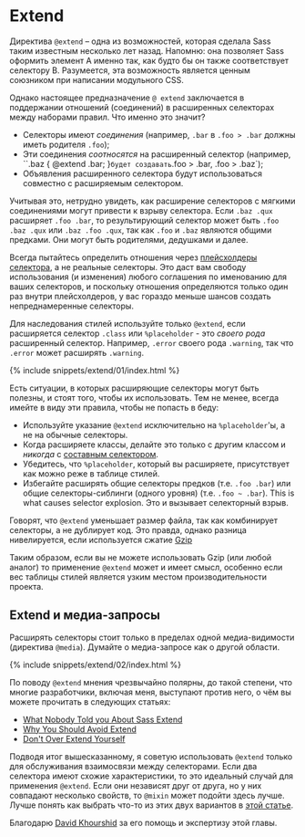 
# Extend

Директива `@extend` – одна из возможностей, которая сделала Sass таким известным несколько лет назад. Напомню: она позволяет Sass оформить элемент A именно так, как будто бы он также соответствует селектору B. Разумеется, эта возможность является ценным союзником при написании модульного CSS.

Однако настоящее предназначение `@ extend` заключается в поддержании отношений (соединений) в расширенных селекторах между наборами правил. Что именно это значит?

- Селекторы имеют *соединения* (например, `.bar` в `.foo > .bar` должны иметь родителя `.foo`);
- Эти соединения *соотносятся* на расширенный селектор (например, ``.baz { @extend .bar; }` будет создавать `.foo > .bar, .foo > .baz`);
- Объявления расширенного селектора будут использоваться совместно с расширяемым селектором.

Учитывая это, нетрудно увидеть, как расширение селекторов с мягкими соединениями могут привести к взрыву селектора. Если `.baz .qux` расширяет `.foo .bar`, то результирующий селектор может быть `.foo .baz .qux` или `.baz .foo .qux`, так как `.foo` и `.baz` являются общими предками. Они могут быть родителями, дедушками и далее.

Всегда пытайтесь определить отношения через [плейсхолдеры селектора](http://www.sitepoint.com/sass-reference/placeholders/), а не реальные селекторы. Это даст вам свободу использования (и изменения) любого соглашения по именованию для ваших селекторов, и поскольку отношения определяются только один раз внутри плейсхолдеров, у вас гораздо меньше шансов создать непреднамеренные селекторы.

Для наследования стилей используйте только `@extend`, если расширяется селектор `.class` или `%placeholder` - это _своего рода_ расширенный селектор. Например, `.error` своего рода `.warning`, так что `.error` может расширять `.warning`.

{% include snippets/extend/01/index.html %}

Есть ситуации, в которых расширяющие селекторы могут быть полезны, и стоят того, чтобы их использовать. Тем не менее, всегда имейте в виду эти правила, чтобы не попасть в беду:

* Используйте указание `@extend` исключительно на `%placeholder`'ы, а не на обычные селекторы.
* Когда расширяете классы, делайте это только с другим классом и _никогда_ с [составным селектором](http://www.w3.org/TR/selectors4/#syntax).
* Убедитесь, что `%placeholder`, который вы расширяете, присутствует как можно реже в таблице стилей.
* Избегайте расширять общие селекторы предков (т.е. `.foo .bar`) или общие селекторы-сиблинги (одного уровня) (т.е. `.foo ~ .bar`). This is what causes selector explosion. Это и вызывает селекторный взрыв.

<div class="note">
  <p>Говорят, что <code>@extend</code> уменьшает размер файла, так как комбинирует селекторы, а не дублирует код. Это правда, однако разница нивелируется, если используется сжатие <a href="http://en.wikipedia.org/wiki/Gzip">Gzip</a></p>
  <p>Таким образом, если вы не можете использовать Gzip (или любой аналог) то применение <code>@extend</code> может и имеет смысл, особенно если вес таблицы стилей является узким местом производительности проекта.</p>
</div>

## Extend и медиа-запросы

Расширять селекторы стоит только в пределах одной медиа-видимости (директива `@media`). Думайте о медиа-запросе как о другой области.

{% include snippets/extend/02/index.html %}

По поводу `@extend` мнения чрезвычайно полярны, до такой степени, что многие разработчики, включая меня, выступают против него, о чём вы можете прочитать в следующих статьях:

* [What Nobody Told you About Sass Extend](http://www.sitepoint.com/sass-extend-nobody-told-you/)
* [Why You Should Avoid Extend](http://www.sitepoint.com/avoid-sass-extend/)
* [Don't Over Extend Yourself](http://pressupinc.com/blog/2014/11/dont-overextend-yourself-in-sass/)

Подводя итог вышесказанному, я советую использовать `@extend` только для обслуживания взаимосвязи между селекторами. Если два селектора имеют схожие характеристики, то это идеальный случай для применения `@extend`. Если они независят друг от друга, но у них совпадают несколько свойств, то `@mixin` может подойти здесь лучше. Лучше понять как выбрать что-то из этих двух вариантов в [этой статье](http://csswizardry.com/2014/11/when-to-use-extend-when-to-use-a-mixin/).

<div class="note">
  <p>Благодарю <a href="https://twitter.com/davidkpiano">David Khourshid</a> за его помощь и экспертизу этой главы.</p>
</div>
